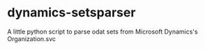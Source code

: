 # dynamics-setsparser
A little python script to parse odat sets from Microsoft Dynamics's Organization.svc

